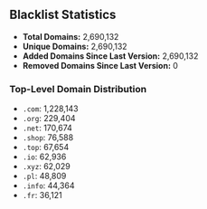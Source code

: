 ## Blacklist Statistics

- **Total Domains:** 2,690,132
- **Unique Domains:** 2,690,132
- **Added Domains Since Last Version:** 2,690,132
- **Removed Domains Since Last Version:** 0

### Top-Level Domain Distribution

-  `.com`: 1,228,143
-  `.org`: 229,404
-  `.net`: 170,674
-  `.shop`: 76,588
-  `.top`: 67,654
-  `.io`: 62,936
-  `.xyz`: 62,029
-  `.pl`: 48,809
-  `.info`: 44,364
-  `.fr`: 36,121
